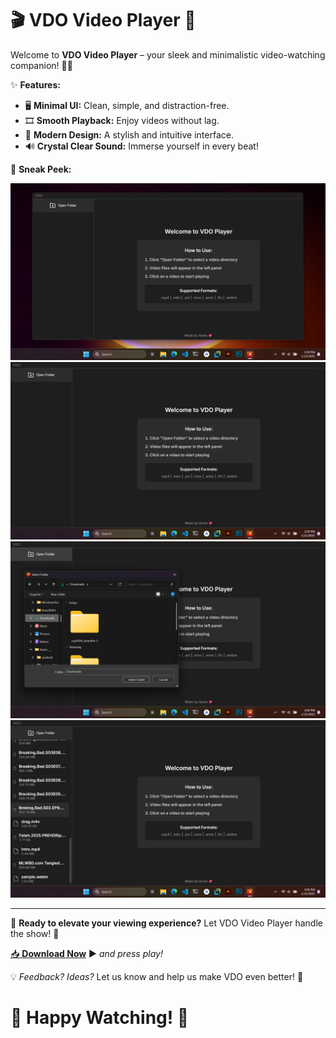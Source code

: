 # 🎬 VDO Video Player 🚀

Welcome to **VDO Video Player** – your sleek and minimalistic video-watching companion! 🌟🎥

✨ **Features:**
- 🖥️ **Minimal UI:** Clean, simple, and distraction-free.
- 🎞️ **Smooth Playback:** Enjoy videos without lag.
- 🎨 **Modern Design:** A stylish and intuitive interface.
- 🔊 **Crystal Clear Sound:** Immerse yourself in every beat!

📸 **Sneak Peek:**

![🟢 Open](https://github.com/xantofc/VDO-video-player/blob/main/Screenshot%20(18).png?raw=true)
![🖥️ Fullscreen](https://github.com/xantofc/VDO-video-player/blob/main/Screenshot%20(19).png?raw=true)  
![📂 Select Folder](https://github.com/xantofc/VDO-video-player/blob/main/Screenshot%20(20).png?raw=true)  
![▶️ Click to Play](https://github.com/xantofc/VDO-video-player/blob/main/Screenshot%20(21).png?raw=true)  


---

🚀 **Ready to elevate your viewing experience?** Let VDO Video Player handle the show! 🌟

[📥 **Download Now**](https://github.com/xantofc/VDO-video-player/releases/download/%F0%9F%94%A5/VDO.Video.Player.Setup.1.0.0.exe) ▶️ *and press play!*


💡 *Feedback? Ideas?* Let us know and help us make VDO even better! 💌

# 🎉 Happy Watching! 🎉

